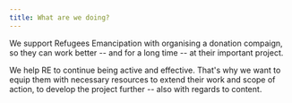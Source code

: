 ```yaml
---
title: What are we doing?
---
```

We support Refugees Emancipation with organising a donation compaign, so they can work better -- and for a long time -- at their important project.

We help RE to continue being active and effective. That's why we want to equip them with necessary resources to extend their work and scope of action, to develop the project further -- also with regards to content.
